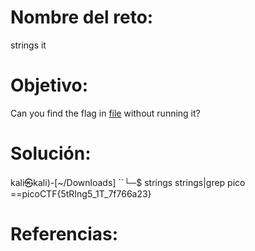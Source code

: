 # Nombre del reto:
strings it

# Objetivo:
Can you find the flag in [file](https://jupiter.challenges.picoctf.org/static/94d00153b0057d37da225ee79a846c62/strings) without running it?
# Solución:
kali㉿kali)-[~/Downloads]
``└─$ strings strings|grep pico
==picoCTF{5tRIng5_1T_7f766a23}

# Referencias: